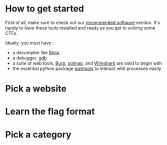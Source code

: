 # How to get started
First of all, make sure to check out our [recommended software](/faq/recommended-software/) section. It's handy to have these tools installed and ready as you get to solving some CTFs.

Ideally, you must have :
- a decompiler like [Binja](https://binary.ninja)
- a debugger, [gdb](https://www.sourceware.org/gdb/)
- a suite of web tools, [Burp](https://portswigger.net/burp/communitydownload), [sqlmap](https://sqlmap.org), and [Wireshark](https://www.wireshark.org/download.html) are solid to begin with
- the essential python package [pwntools](https://docs.pwntools.com/en/stable/install.html) to interact with processes easily

# Pick a website


# Learn the flag format

# Pick a category

